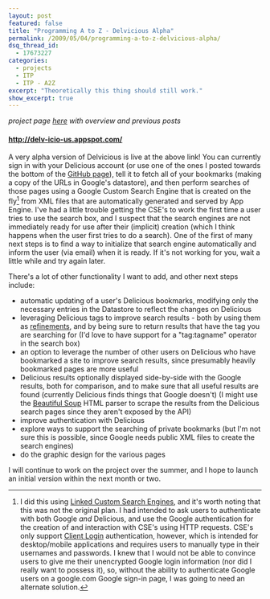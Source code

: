 ```yaml
---
layout: post
featured: false
title: "Programming A to Z - Delvicious Alpha"
permalink: /2009/05/04/programming-a-to-z-delvicious-alpha/
dsq_thread_id:
  - 17673227
categories:
  - projects
  - ITP
  - ITP - A2Z
excerpt: "Theoretically this thing should still work."
show_excerpt: true
---
```

*project page [here][1] with overview and previous posts*  
#### <http://delv-icio-us.appspot.com/>

A very alpha version of Delvicious is live at the above link! You can currently sign in with your Delicious account (or use one of the ones I posted towards the bottom of the [GitHub page][2]), tell it to fetch all of your bookmarks (making a copy of the URLs in Google's datastore), and then perform searches of those pages using a Google Custom Search Engine that is created on the fly[^1] from XML files that are automatically generated and served by App Engine. I've had a little trouble getting the CSE's to work the first time a user tries to use the search box, and I suspect that the search engines are not immediately ready for use after their (implicit) creation (which I think happens when the user first tries to do a search). One of the first of many next steps is to find a way to initialize that search engine automatically and inform the user (via email) when it is ready. If it's not working for you, wait a little while and try again later.

There's a lot of other functionality I want to add, and other next steps include:

 * automatic updating of a user's Delicious bookmarks, modifying only the necessary entries in the Datastore to reflect the changes on Delicious
 * leveraging Delicious tags to improve search results - both by using them as [refinements][3], and by being sure to return results that have the tag you are searching for (I'd love to have support for a "tag:tagname" operator in the search box)
 * an option to leverage the number of other users on Delicious who have bookmarked a site to improve search results, since presumably heavily bookmarked pages are more useful
 * Delicious results optionally displayed side-by-side with the Google results, both for comparison, and to make sure that all useful results are found (currently Delicious finds things that Google doesn't) (I might use the [Beautiful Soup][4] HTML parser to scrape the results from the Delicious search pages since they aren't exposed by the API)
 * improve authentication with Delicious
 * explore ways to support the searching of private bookmarks (but I'm not sure this is possible, since Google needs public XML files to create the search engines)
 * do the graphic design for the various pages

I will continue to work on the project over the summer, and I hope to launch an initial version within the next month or two.

[^1]: I did this using [Linked Custom Search Engines][5], and it's worth noting that this was not the original plan. I had intended to ask users to authenticate with both Google *and* Delicious, and use the Google authentication for the creation of and interaction with CSE's using HTTP requests. CSE's only support [Client Login][6] authentication, however, which is intended for desktop/mobile applications and requires users to manually type in their usernames and passwords. I knew that I would not be able to convince users to give me their unencrypted Google login information (nor did I really want to possess it), so, without the ability to authenticate Google users on a google.com Google sign-in page, I was going to need an alternate solution.

 [1]: /delvicious/
 [2]: http://github.com/lehrblogger/delvicious
 [3]: http://code.google.com/intl/en/apis/customsearch/docs/refinements.html
 [4]: http://www.crummy.com/software/BeautifulSoup/
 [5]: http://www.google.com/coop/docs/cse/cref.html
 [6]: http://code.google.com/intl/en/apis/gdata/auth.html#ClientLogin
